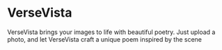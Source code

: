 # VerseVista
VerseVista brings your images to life with beautiful poetry. Just upload a photo, and let VerseVista craft a unique poem inspired by the scene
